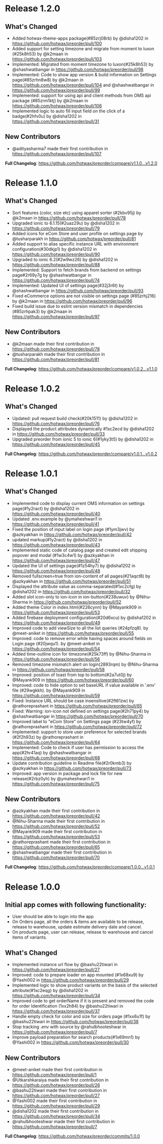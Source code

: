 # Release 1.2.0

## What's Changed
* Added hotwax-theme-apps package(#85zrj08rb) by @disha1202 in https://github.com/hotwax/preorder/pull/100
* Added support for setting timezone and migrate from moment to luxon (#25k8h53) by @k2maan in https://github.com/hotwax/preorder/pull/103
* Implemented: Migrated from moment timezone to luxon(#25k8h53) by @shashwatbangar in https://github.com/hotwax/preorder/pull/98
* Implemented: Code to show app version & build information on Settings page(#85zrhn8w8) by @k2maan in https://github.com/hotwax/preorder/pull/104 and @shashwatbangar in https://github.com/hotwax/preorder/pull/99
* Implemented: support for using api and client methods from OMS api package (#85zrm1ktj) by @k2maan in https://github.com/hotwax/preorder/pull/106
* Implemented logic to auto fill input field on the click of a badge(#2hfv0u) by @disha1202 in https://github.com/hotwax/preorder/pull/31

## New Contributors
* @adityasharma7 made their first contribution in https://github.com/hotwax/preorder/pull/107

**Full Changelog**: https://github.com/hotwax/preorder/compare/v1.1.0...v1.2.0


# Release 1.1.0

## What's Changed
* Sort features (color, size etc) using apparel sorter (#2kbv95j) by @k2maan in https://github.com/hotwax/preorder/pull/78
* Upgraded ionic to 6.1.15(#2uaz29u) by @disha1202 in https://github.com/hotwax/preorder/pull/79
* Added icons for eCom Store and user profile on settings page by @tusharparakh in https://github.com/hotwax/preorder/pull/81
* Added support to alias specific instance URL with environment configuration(#30dkjp1) by @disha1202 in https://github.com/hotwax/preorder/pull/90
* Upgraded to ionic 6.2(#2w9wz26) by @disha1202 in https://github.com/hotwax/preorder/pull/88
* Implemented: Support to fetch brands from backend on settings page#2r69y7g by @shashwatbangar in https://github.com/hotwax/preorder/pull/74
* Implemented: Updated UI of settings page(#32j3r6t) by @shashwatbangar in https://github.com/hotwax/preorder/pull/93
* Fixed eCommerce options are not visible on settings page (#85zrhj216) by @k2maan in https://github.com/hotwax/preorder/pull/96
* Fixed build issue due to eslint version mismatch in dependencies (#85zrhpak3) by @k2maan in https://github.com/hotwax/preorder/pull/97

## New Contributors
* @k2maan made their first contribution in https://github.com/hotwax/preorder/pull/78
* @tusharparakh made their first contribution in https://github.com/hotwax/preorder/pull/81

**Full Changelog**: https://github.com/hotwax/preorder/compare/v1.0.2...v1.1.0

# Release 1.0.2

## What's Changed
* Updated: pull request build check(#20k1511) by @disha1202 in https://github.com/hotwax/preorder/pull/76
* Displayed the product attributes dynamically #1xc2ecd by @disha1202 in https://github.com/hotwax/preorder/pull/33
* Upgraded preorder from ionic 5 to ionic 6(#1yky3t5) by @disha1202 in https://github.com/hotwax/preorder/pull/45


**Full Changelog**: https://github.com/hotwax/preorder/compare/v1.0.1...v1.0.2


# Release 1.0.1

## What's Changed
* Implemented code to display current OMS information on settings page(#1y2ract) by @disha1202 in https://github.com/hotwax/preorder/pull/40
* Updated .env.example by @ymaheshwari1 in https://github.com/hotwax/preorder/pull/41
* Fixed the position of input label on login page (#1ym3jwv) by @azkyakhan in https://github.com/hotwax/preorder/pull/42
* updated markup(#1y2ract) by @disha1202 in https://github.com/hotwax/preorder/pull/43
* Implemented static code of catalog page and created edit shipping popover and modal (#1w3c4w1) by @azkyakhan in https://github.com/hotwax/preorder/pull/47
* Updated the UI of settings page(#1z54hy7) by @disha1202 in https://github.com/hotwax/preorder/pull/48
* Removed fullscreen=true from ion-content of all pages(#21aqct8) by @azkyakhan in https://github.com/hotwax/preorder/pull/51
* Displayed the attribute value as comma-separated(#1xc2cfg) by @disha1202 in https://github.com/hotwax/preorder/pull/32
* Added slot icon-only to ion-icon in ion-button(#238uwuv) by @Nihu-Sharma in https://github.com/hotwax/preorder/pull/52
* Added theme Color in index.html(#226cynn) by @Mayank909 in https://github.com/hotwax/preorder/pull/53
* Added firebase deployment configuration(#20d6xcu) by @disha1202 in https://github.com/hotwax/preorder/pull/49
* Improved code to add viewSize to all the list queries (#24pfzq8). by @meet-aniket in https://github.com/hotwax/preorder/pull/55
* Improved: code to remove error while having spaces around fields on Login page (#20jwqu1). by @meet-aniket in https://github.com/hotwax/preorder/pull/54
* Added time-outline icon for timezone(#25k73ff) by @Nihu-Sharma in https://github.com/hotwax/preorder/pull/56
* Removed timezone mismatch alert on login(2893rqm) by @Nihu-Sharma in https://github.com/hotwax/preorder/pull/58
* Improved: position of toast from top to bottom(#2a7ut0j) by @Mayank909 in https://github.com/hotwax/preorder/pull/60
* Improved: code to hide option to set baseURL if value available in '.env' file (#29wgkkh). by @Mayank909 in https://github.com/hotwax/preorder/pull/59
* Fixed: Instance URL should be case insensitive(#2ft61zw) by @rathoreprashant in https://github.com/hotwax/preorder/pull/65
* Fixed: Warning: ion-icon not defined on settings page(#2h71py4) by @shashwatbangar in https://github.com/hotwax/preorder/pull/70
* Improved label to "eCom Store" on Settings page (#23tw4yf) by @rathoreprashant in https://github.com/hotwax/preorder/pull/72
* Implemented: support to store user preference for selected brands (#2f2h93z) by @rathoreprashant in https://github.com/hotwax/preorder/pull/64
* Implemented: Code to check if user has permission to access the app(#2hr41aq) by @shashwatbangar in https://github.com/hotwax/preorder/pull/68
* Update contribution guideline in Readme file(#2r0kmb3) by @azkyakhan in https://github.com/hotwax/preorder/pull/73
* Improved: app version in package and lock file for new release(#2rbz0yh) by @ymaheshwari1 in https://github.com/hotwax/preorder/pull/75

## New Contributors
* @azkyakhan made their first contribution in https://github.com/hotwax/preorder/pull/42
* @Nihu-Sharma made their first contribution in https://github.com/hotwax/preorder/pull/52
* @Mayank909 made their first contribution in https://github.com/hotwax/preorder/pull/53
* @rathoreprashant made their first contribution in https://github.com/hotwax/preorder/pull/65
* @shashwatbangar made their first contribution in https://github.com/hotwax/preorder/pull/70

**Full Changelog**: https://github.com/hotwax/preorder/compare/1.0.0...v1.0.1


# Release 1.0.0

## Initial app comes with following functionality:
* User should be able to login into the app
* On Orders page, all the orders & items are  available to be release, release to warehouse, update estimate delivery date and cancel.
* On products page, user can release, release to warehouse and cancel items of variants.


## What's Changed
* Implemented instance url flow by @bashu22tiwari in https://github.com/hotwax/preorder/pull/27
* Improved: code to prepare loader on app mounted (#1x68xu9) by @Yashi002 in https://github.com/hotwax/preorder/pull/29
* Implemented logic to show product variants on the basis of the selected attribute(#1xc2eqg) by @disha1202 in https://github.com/hotwax/preorder/pull/34
* Improved code to get orderName if it is present and removed the code for order Identification (1xx2h84) by @bashu22tiwari in https://github.com/hotwax/preorder/pull/37
* Handle empty check for color and size for orders page (#1xx6u1f) by @bashu22tiwari in https://github.com/hotwax/preorder/pull/38
* Stop tracking .env with source by @rahulbhooteshwar in https://github.com/hotwax/preorder/pull/7
* Improve payload preparation for search products(#1x69mn1) by @Yashi002 in https://github.com/hotwax/preorder/pull/30

## New Contributors
* @meet-aniket made their first contribution in https://github.com/hotwax/preorder/pull/1
* @Utkarshkaraiya made their first contribution in https://github.com/hotwax/preorder/pull/26
* @bashu22tiwari made their first contribution in https://github.com/hotwax/preorder/pull/27
* @Yashi002 made their first contribution in https://github.com/hotwax/preorder/pull/29
* @disha1202 made their first contribution in https://github.com/hotwax/preorder/pull/34
* @rahulbhooteshwar made their first contribution in https://github.com/hotwax/preorder/pull/7

**Full Changelog**: https://github.com/hotwax/preorder/commits/1.0.0 
